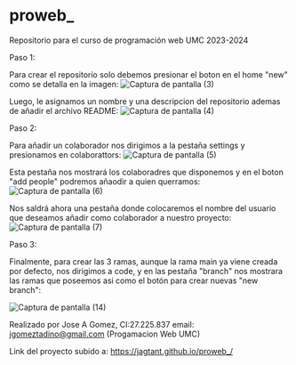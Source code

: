 # proweb_
Repositorio para el curso de programación web UMC 2023-2024

Paso 1:

Para crear el repositorio solo debemos presionar el boton en el home "new" como se detalla en la imagen:
![Captura de pantalla (3)](https://github.com/JagtAnt/proweb_/assets/145414703/4e6c22ea-b210-4fbd-a7f1-67057a59408b)



Luego, le asignamos un nombre y una descripcion del repositorio ademas de añadir el archivo README:
![Captura de pantalla (4)](https://github.com/JagtAnt/proweb_/assets/145414703/0cbf2af1-4e6b-4608-a3f8-bad05dd109ba)



Paso 2:

Para añadir un colaborador nos dirigimos a la pestaña settings y presionamos en colaborattors: 
![Captura de pantalla (5)](https://github.com/JagtAnt/proweb_/assets/145414703/0e16cbef-a1fc-4ba7-aa1c-1acfecdb7369)

Esta pestaña nos mostrará los colaboradres que disponemos y en el boton "add people" podremos añaodir a quien querramos:
![Captura de pantalla (6)](https://github.com/JagtAnt/proweb_/assets/145414703/4df4e2bf-8af3-47f6-89f4-dbb900dcc565)



Nos saldrá ahora una pestaña donde colocaremos el nombre del usuario que deseamos añadir como colaborador a nuestro proyecto:
![Captura de pantalla (7)](https://github.com/JagtAnt/proweb_/assets/145414703/e0019e01-2b40-4b43-814a-a265286ffd1c)


Paso 3:

Finalmente, para crear las 3 ramas, aunque la rama main ya viene creada por defecto, nos dirigimos a code, y en las pestaña "branch" nos mostrara las ramas que poseemos asi como el botón para crear nuevas "new branch":

![Captura de pantalla (14)](https://github.com/JagtAnt/proweb_/assets/145414703/37a5fadc-8cf7-4320-91d3-0c9431b409e7)








Realizado por Jose A Gomez, CI:27.225.837 email: jgomeztadino@gmail.com (Progamacion Web UMC)

Link del proyecto subido a: https://jagtant.github.io/proweb_/







